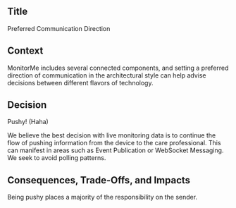 ## Title

Preferred Communication Direction

## Context

MonitorMe includes several connected components, and setting a preferred direction of communication in the architectural style can help advise decisions between different flavors of technology.

## Decision

Pushy! (Haha)

We believe the best decision with live monitoring data is to continue the flow of pushing information from the device to the care professional. This can manifest in areas such as Event Publication or WebSocket Messaging. We seek to avoid polling patterns.

## Consequences, Trade-Offs, and Impacts

Being pushy places a majority of the responsibility on the sender.
